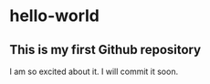 # hello-world
## This is my first Github repository  
I am so excited about it.
I will commit it soon.
